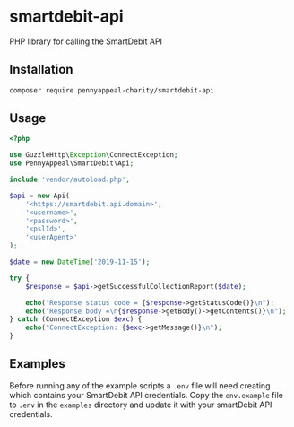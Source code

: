 # smartdebit-api
PHP library for calling the SmartDebit API

## Installation
```bash
composer require pennyappeal-charity/smartdebit-api
```
## Usage
```php
<?php

use GuzzleHttp\Exception\ConnectException;
use PennyAppeal\SmartDebit\Api;

include 'vendor/autoload.php';

$api = new Api(
    '<https://smartdebit.api.domain>',
    '<username>',
    '<password>',
    '<pslId>',
    '<userAgent>'
);

$date = new DateTime('2019-11-15');

try {
    $response = $api->getSuccessfulCollectionReport($date);

    echo("Response status code = {$response->getStatusCode()}\n");
    echo("Response body =\n{$response->getBody()->getContents()}\n");
} catch (ConnectException $exc) {
    echo("ConnectException: {$exc->getMessage()}\n");
}
```
## Examples
Before running any of the example scripts a ```.env``` file will need creating which contains your
SmartDebit API credentials. Copy the ```env.example``` file to ```.env``` in the ```examples```
directory and update it with your smartDebit API credentials.